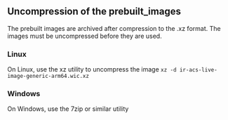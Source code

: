 ## Uncompression of the prebuilt_images
The prebuilt images are archived after compression to the .xz format.
The images must be uncompressed before they are used.

### Linux
On Linux, use the xz utility to uncompress the image 
`xz -d ir-acs-live-image-generic-arm64.wic.xz`

### Windows
On Windows, use the 7zip or similar utility

